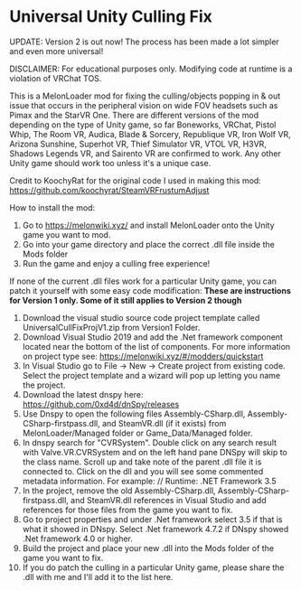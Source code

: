 # Universal Unity Culling Fix

UPDATE: Version 2 is out now! The process has been made a lot simpler and even more universal!

DISCLAIMER: For educational purposes only. Modifying code at runtime is a violation of VRChat TOS. 

This is a MelonLoader mod for fixing the culling/objects popping in & out issue that occurs in the peripheral vision on wide FOV headsets such as Pimax and the StarVR One. There are different versions of the mod depending on the type of Unity game, so far Boneworks, VRChat, Pistol Whip, The Room VR, Audica, Blade & Sorcery, Republique VR, Iron Wolf VR, Arizona Sunshine, Superhot VR, Thief Simulator VR, VTOL VR, H3VR, Shadows Legends VR, and Sairento VR are confirmed to work. Any other Unity game should work too unless it's a unique case. 

Credit to KoochyRat for the original code I used in making this mod: https://github.com/koochyrat/SteamVRFrustumAdjust

How to install the mod: 
1. Go to https://melonwiki.xyz/ and install MelonLoader onto the Unity game you want to mod. 
2. Go into your game directory and place the correct .dll file inside the Mods folder
3. Run the game and enjoy a culling free experience! 

If none of the current .dll files work for a particular Unity game, you can patch it yourself with some easy code modification: 
**These are instructions for Version 1 only. Some of it still applies to Version 2 though** 

1. Download the visual studio source code project template called UniversalCullFixProjV1.zip from Version1 Folder.
2. Download Visual Studio 2019 and add the .Net framework component located near the bottom of the list of components. For more information on project type see: https://melonwiki.xyz/#/modders/quickstart
3. In Visual Studio go to File -> New -> Create project from existing code. Select the project template and a wizard will pop up letting you name the project.
4. Download the latest dnspy here: https://github.com/0xd4d/dnSpy/releases
5. Use Dnspy to open the following files Assembly-CSharp.dll, Assembly-CSharp-firstpass.dll, and SteamVR.dll (if it exists) from MelonLoader/Managed folder or Game_Data/Managed folder.
6. In dnspy search for "CVRSystem". Double click on any search result with Valve.VR.CVRSystem and on the left hand pane DNSpy will skip to the class name. Scroll up and take note of the parent .dll file it is connected to. Click on the dll and you will see some commented metadata information. For example: // Runtime: .NET Framework 3.5
7. In the project, remove the old Assembly-CSharp.dll, Assembly-CSharp-firstpass.dll, and SteamVR.dll references in Visual Studio and add references for those files from the game you want to fix. 
8. Go to project properties and under .Net framework select 3.5 if that is what it showed in DNspy. Select .Net framework 4.7.2 if DNspy showed .Net framework 4.0 or higher.
9. Build the project and place your new .dll into the Mods folder of the game you want to fix.
10. If you do patch the culling in a particular Unity game, please share the .dll with me and I'll add it to the list here.
